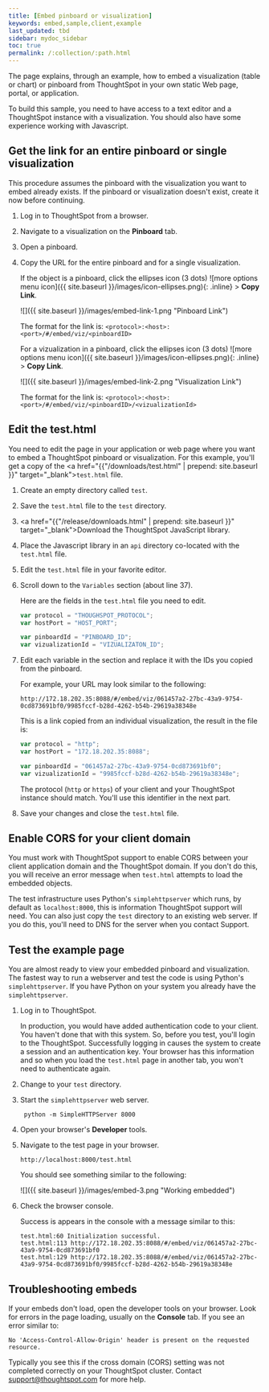 ```yaml
---
title: [Embed pinboard or visualization]
keywords: embed,sample,client,example
last_updated: tbd
sidebar: mydoc_sidebar
toc: true
permalink: /:collection/:path.html
---
```

The page explains, through an example, how to embed a visualization (table or
chart) or pinboard from ThoughtSpot in your own static Web page, portal, or
application.

To build this sample, you need to have access to a text editor and
a ThoughtSpot instance with a visualization. You should also have some
experience working with Javascript.

## Get the link for an entire pinboard or single visualization

This procedure assumes the pinboard with the visualization you want to embed
already exists. If the pinboard or visualization doesn't exist, create it now
before continuing.

1. Log in to ThoughtSpot from a browser.

2. Navigate to a visualization on the **Pinboard** tab.

3. Open a pinboard.

3. Copy the URL for the entire pinboard and for a single visualization.

   If the object is a pinboard, click the ellipses icon (3 dots)
   ![more options menu icon]({{ site.baseurl }}/images/icon-ellipses.png){: .inline} >
    **Copy Link**.

   ![]({{ site.baseurl }}/images/embed-link-1.png "Pinboard Link")

   The format for the link is:  `<protocol>:<host>:<port>/#/embed/viz/<pinboardID>`

   For a vizualization in a pinboard, click the ellipses icon (3 dots)
   ![more options menu icon]({{ site.baseurl }}/images/icon-ellipses.png){: .inline} >
    **Copy Link**.

   ![]({{ site.baseurl }}/images/embed-link-2.png "Visualization Link")

   The format for the link is:  `<protocol>:<host>:<port>/#/embed/viz/<pinboardID>/<vizualizationId>`

## Edit the test.html

You need to edit the page in your application or web page where you want to
embed a ThoughtSpot pinboard or visualization. For this example, you'll get a copy of the
<a href="{{"/downloads/test.html" | prepend: site.baseurl }}" target="_blank"><code>test.html</code></a>  file.

1. Create an empty directory called `test`.
2. Save the `test.html` file to the `test` directory.
3. <a href="{{"/release/downloads.html" | prepend: site.baseurl }}" target="_blank">Download</a> the ThoughtSpot JavaScript library.
4. Place the Javascript library in an `api` directory co-located with the `test.html` file.
5. Edit the `test.html` file in your favorite editor.
6. Scroll down to the `Variables` section (about line 37).

    Here are the fields in the `test.html` file you need to edit.

    ```JavaScript
    var protocol = "THOUGHSPOT_PROTOCOL";
    var hostPort = "HOST_PORT";   

    var pinboardId = "PINBOARD_ID";
    var vizualizationId = "VIZUALIZATON_ID";
    ```
7. Edit each variable in the section and replace it with the IDs you copied from the pinboard.

   For example, your URL may look similar to the following:

    `http://172.18.202.35:8088/#/embed/viz/061457a2-27bc-43a9-9754-0cd873691bf0/9985fccf-b28d-4262-b54b-29619a38348e`

    This is a link copied from an individual visualization, the result in the file is:

    ```JavaScript
    var protocol = "http";
    var hostPort = "172.18.202.35:8088";   

    var pinboardId = "061457a2-27bc-43a9-9754-0cd873691bf0";
    var vizualizationId = "9985fccf-b28d-4262-b54b-29619a38348e";
    ```

    The protocol (`http` or `https`) of your client and your ThoughtSpot instance
    should match. You'll use this identifier in the next part.

7. Save your changes and close the `test.html` file.


## Enable CORS for your client domain

You must work with ThoughtSpot support to enable CORS between your client
application domain and the ThoughtSpot domain. If you don't do this, you will
receive an error message when `test.html` attempts to load the embedded objects.

The test infrastructure uses Python's `simplehttpserver` which runs, by default
as `localhost:8000`, this is information ThoughtSpot support will need. You can
also just copy the `test` directory to an existing web server. If you do this,
you'll need to DNS for the server when you contact Support.

## Test the example page

You are almost ready to view your embedded pinboard and visualization. The
fastest way to run a webserver and test the code is using Python's
`simplehttpserver`.  If you have Python on your system you already have the
`simplehttpserver`.

1. Log in to ThoughtSpot.

   In production, you would have added authentication code to your client. You
   haven't done that with this system. So, before you test, you'll login to the
   ThoughtSpot. Successfully logging in causes the system to create a session
   and an authentication key. Your browser has this information and so when you
   load the `test.html` page in another tab, you won't need to authenticate
   again.

2. Change to your `test` directory.
3. Start the `simplehttpserver` web server.

    ```
     python -m SimpleHTTPServer 8000
    ```

4. Open your browser's **Developer** tools.

5. Navigate to the test page in your browser.

    `http://localhost:8000/test.html`

    You should see something similar to the following:

    ![]({{ site.baseurl }}/images/embed-3.png "Working embedded")

6. Check the browser console.

    Success is appears in the console with a message similar to this:

    ```
    test.html:60 Initialization successful.
    test.html:113 http://172.18.202.35:8088/#/embed/viz/061457a2-27bc-43a9-9754-0cd873691bf0
    test.html:129 http://172.18.202.35:8088/#/embed/viz/061457a2-27bc-43a9-9754-0cd873691bf0/9985fccf-b28d-4262-b54b-29619a38348e
    ```

## Troubleshooting embeds

If your embeds don't load, open the developer tools on your browser.  Look for
errors in the page loading, usually on the **Console** tab. If you see an error
similar to:

```
No 'Access-Control-Allow-Origin' header is present on the requested resource.
```

Typically you see this if the cross domain (CORS) setting was not completed correctly on
your ThoughtSpot cluster. Contact <a
href="mailto:support@thoughtspot.com">support@thoughtspot.com</a> for more help.
